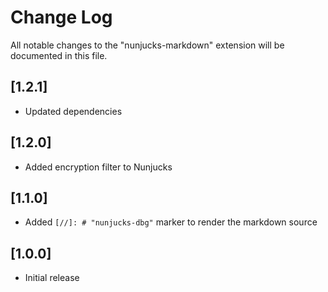 # Change Log

All notable changes to the "nunjucks-markdown" extension will be documented in this file.

## [1.2.1]

- Updated dependencies

## [1.2.0]

- Added encryption filter to Nunjucks

## [1.1.0]

- Added `[//]: # "nunjucks-dbg"` marker to render the markdown source

## [1.0.0]

- Initial release
